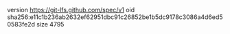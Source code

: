 version https://git-lfs.github.com/spec/v1
oid sha256:e11c1b236ab2632ef62951dbc91c26852be1b5dc9178c3086a4d6ed50583fe2d
size 4795

